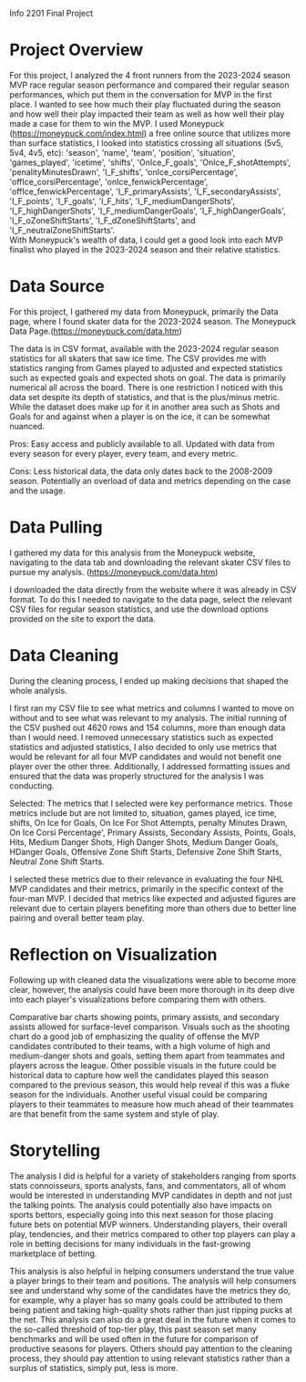 Info 2201 Final Project

# Project Overview

For this project, I analyzed the 4 front runners from the 2023-2024 season MVP race regular season performance and compared their regular season performances, which put them in the conversation for MVP in the first place. I wanted to see how much their play fluctuated during the season and how well their play impacted their team as well as how well their play made a case for them to win the MVP.
I used Moneypuck (https://moneypuck.com/index.html) a free online source that utilizes more than surface statistics, I looked into statistics crossing all situations (5v5, 5v4, 4v5, etc): 'season', 'name', 'team', 'position', 'situation', 'games_played', 'icetime', 'shifts', 'OnIce_F_goals', 'OnIce_F_shotAttempts', 'penalityMinutesDrawn', 'I_F_shifts', 'onIce_corsiPercentage', 'offIce_corsiPercentage', 'onIce_fenwickPercentage', 'offIce_fenwickPercentage', 'I_F_primaryAssists', 'I_F_secondaryAssists', 'I_F_points', 'I_F_goals', 'I_F_hits', 'I_F_mediumDangerShots', 'I_F_highDangerShots', 'I_F_mediumDangerGoals', 'I_F_highDangerGoals', 'I_F_oZoneShiftStarts', 'I_F_dZoneShiftStarts', and 'I_F_neutralZoneShiftStarts'.  
With Moneypuck's wealth of data, I could get a good look into each MVP finalist who played in the 2023-2024 season and their relative statistics. 

# Data Source

For this project, I gathered my data from Moneypuck, primarily the Data page, where I found skater data for the 2023-2024 season. The Moneypuck Data Page.(https://moneypuck.com/data.htm)

The data is in CSV format, available with the 2023-2024 regular season statistics for all skaters that saw ice time. The CSV provides me with statistics ranging from Games played to adjusted and expected statistics such as expected goals and expected shots on goal. The data is primarily numerical all across the board. There is one restriction I noticed with this data set despite its depth of statistics, and that is the plus/minus metric. While the dataset does make up for it in another area such as Shots and Goals for and against when a player is on the ice, it can be somewhat nuanced.

Pros: Easy access and publicly available to all. Updated with data from every season for every player, every team, and every metric. 

Cons: Less historical data, the data only dates back to the 2008-2009 season. Potentially an overload of data and metrics depending on the case and the usage.

# Data Pulling

I gathered my data for this analysis from the Moneypuck website, navigating to the data tab and downloading the relevant skater CSV files to pursue my analysis. (https://moneypuck.com/data.htm)

I downloaded the data directly from the website where it was already in CSV format. To do this I needed to navigate to the data page, select the relevant CSV files for regular season statistics, and use the download options provided on the site to export the data.

# Data Cleaning

During the cleaning process, I ended up making decisions that shaped the whole analysis. 

I first ran my CSV file to see what metrics and columns I wanted to move on without and to see what was relevant to my analysis. The initial running of the CSV pushed out 4620 rows and 154 columns, more than enough data than I would need. I removed unnecessary statistics such as expected statistics and adjusted statistics, I also decided to only use metrics that would be relevant for all four MVP candidates and would not benefit one player over the other three. Additionally, I addressed formatting issues and ensured that the data was properly structured for the analysis I was conducting.

Selected: The metrics that I selected were key performance metrics. Those metrics include but are not limited to, situation, games played, ice time, shifts, On Ice for Goals, On Ice For Shot Attempts, penalty Minutes Drawn, On Ice Corsi Percentage', Primary Assists, Secondary Assists, Points, Goals, Hits, Medium Danger Shots, High Danger Shots, Medium Danger Goals, HDanger Goals, Offensive Zone Shift Starts, Defensive Zone Shift Starts, Neutral Zone Shift Starts.

I selected these metrics due to their relevance in evaluating the four NHL MVP candidates and their metrics, primarily in the specific context of the four-man MVP. I decided that metrics like expected and adjusted figures are relevant due to certain players benefiting more than others due to better line pairing and overall better team play.

# Reflection on Visualization

Following up with cleaned data the visualizations were able to become more clear, however, the analysis could have been more thorough in its deep dive into each player's visualizations before comparing them with others.

Comparative bar charts showing points, primary assists, and secondary assists allowed for surface-level comparison. Visuals such as the shooting chart do a good job of emphasizing the quality of offense the MVP candidates contributed to their teams, with a high volume of high and medium-danger shots and goals, setting them apart from teammates and players across the league. Other possible visuals in the future could be historical data to capture how well the candidates played this season compared to the previous season, this would help reveal if this was a fluke season for the individuals. Another useful visual could be comparing players to their teammates to measure how much ahead of their teammates are that benefit from the same system and style of play. 

# Storytelling

The analysis I did is helpful for a variety of stakeholders ranging from sports stats connoisseurs, sports analysts, fans, and commentators, all of whom would be interested in understanding MVP candidates in depth and not just the talking points. The analysis could potentially also have impacts on sports bettors, especially going into this next season for those placing future bets on potential MVP winners. Understanding players, their overall play, tendencies, and their metrics compared to other top players can play a role in betting decisions for many individuals in the fast-growing marketplace of betting. 

This analysis is also helpful in helping consumers understand the true value a player brings to their team and positions. The analysis will help consumers see and understand why some of the candidates have the metrics they do, for example, why a player has so many goals could be attributed to them being patient and taking high-quality shots rather than just ripping pucks at the net. This analysis can also do a great deal in the future when it comes to the so-called threshold of top-tier play, this past season set many benchmarks and will be used often in the future for comparison of productive seasons for players. Others should pay attention to the cleaning process, they should pay attention to using relevant statistics rather than a surplus of statistics, simply put, less is more. 






